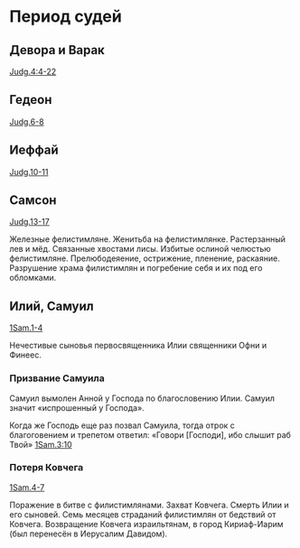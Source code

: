 # Период судей

## Девора и Варак
[Judg.4:4-22](https://azbyka.ru/biblia/?Judg.4:4-22)

## Гедеон
[Judg.6-8](https://azbyka.ru/biblia/?Judg.6-8)

## Иеффай
[Judg.10-11](https://azbyka.ru/biblia/?Judg.10-11)

## Самсон
[Judg.13-17](https://azbyka.ru/biblia/?Judg.13-17)

Железные фелистимляне. Женитьба на фелистимлянке. Растерзанный лев и мёд. Связанные хвостами лисы. Избитые ослиной челюстью фелистимляне. Прелюбодеяение, острижение, пленение, раскаяние. Разрушение храма филистимлян и погребение себя и их под его обломками.

## Илий, Самуил 
[1Sam.1-4](https://azbyka.ru/biblia/?1Sam.1-4)

Нечестивые сыновья первосвященника Илии священники Офни и Финеес. 

### Призвание Самуила

Самуил вымолен Анной у Господа по благословению Илии. Самуил значит «испрошенный у Господа».

Когда же Господь еще раз позвал Самуила, тогда отрок с благоговением и трепетом ответил: «Говори [Господи], ибо слышит раб Твой» [1Sam.3:10](https://azbyka.ru/biblia/?1Sam.3:10)

### Потеря Ковчега 
[1Sam.4-7](https://azbyka.ru/biblia/?1Sam.4-7)

Поражение в битве с филистимлянами. Захват Ковчега. Смерть Илии и его сыновей. Семь месяцев страданий филистимлян от бедствий от Ковчега. Возвращение Ковчега израильтянам, в город Кириаф-Иарим (был перенесён в Иерусалим Давидом).




